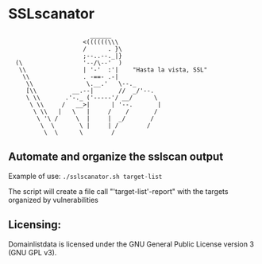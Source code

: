 # SSLscanator

```shell
                       ______
                     <((((((\\\
                     /      . }\
                     ;--..--._|}
  (\                 '--/\--'  )
   \\                | '-'  :'|    "Hasta la vista, SSL"
    \\               . -==- .-|
     \\               \.__.'   \--._
     [\\          __.--|       //  _/'--.
     \ \\       .'-._ ('-----'/ __/      \
      \ \\     /   __>|      | '--.       |
       \ \\   |   \   |     /    /       /
        \ '\ /     \  |     |  _/       /
         \  \       \ |     | /        /
          \  \      \        /
```


## Automate and organize the sslscan output

Example of use: `./sslscanator.sh target-list`

The script will create a file call "'target-list'-report" with the targets organized by vulnerabilities


## Licensing:

Domainlistdata is licensed under the GNU General Public License version 3 (GNU GPL v3).
